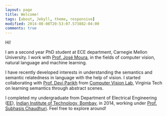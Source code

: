 ```yaml
---
layout: page
title: Welcome!
tags: [about, Jekyll, theme, responsive]
modified: 2014-08-08T20:53:07.573882-04:00
comments: true
---
```


Hi!

I am a second year PhD student at ECE department, Carnegie Mellon University. I work with [Prof. Jos&eacute; Moura](http://users.ece.cmu.edu/~moura/), in the fields of computer vision, natural language and machine learning. 

I have recently developed interests in understanding the semantics and semantic relatedness in language with the help of vision. I started collaborating with [Prof. Devi Parikh](https://filebox.ece.vt.edu/~parikh/) from [Computer Vision Lab](https://filebox.ece.vt.edu/~parikh/CVL.html), Virginia Tech on learning semantics through abstract scenes.

I completed my undergraduate from Department of Electrical Engineering ([EE](http://www.ee.iitb.ac.in/)), [Indian Institute of Technology, Bombay](https://www.iitb.ac.in), in 2014, working under [Prof. Subhasis Chaudhuri](https://www.ee.iitb.ac.in/~sc/). Feel free to explore around!
